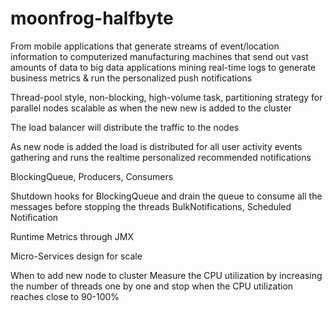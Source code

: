 # moonfrog-halfbyte

From mobile applications that generate streams of event/location information to computerized manufacturing machines that send out vast 
amounts of data to big data applications mining real-time logs to generate business metrics & run the personalized push notifications

Thread-pool style, non-blocking, high-volume task, partitioning strategy for parallel nodes
scalable as when the new new is added to the cluster

The load balancer will distribute the traffic to the nodes

As new node is added the load is distributed for all user activity events gathering and runs the realtime 
personalized recommended notifications 

BlockingQueue, Producers, Consumers

Shutdown hooks for BlockingQueue and drain the queue to consume all the messages before stopping the threads
BulkNotifications, Scheduled Notification

Runtime Metrics through JMX

Micro-Services design for scale

When to add new node to cluster
Measure the CPU utilization by increasing the number of threads one by one and stop when the CPU utilization reaches close to 90-100%


